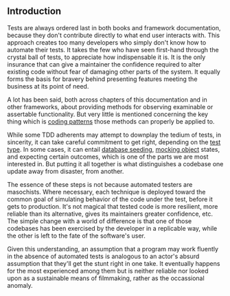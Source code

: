 ## Introduction

Tests are always ordered last in both books and framework documentation, because they don't contribute directly to what end user interacts with. This approach creates too many developers who simply don't know how to automate their tests. It takes the few who have seen first-hand through the crystal ball of tests, to appreciate how indispensable it is. It is the only insurance that can give a maintainer the confidence required to alter existing code without fear of damaging other parts of the system. It equally forms the basis for bravery behind presenting features meeting the business at its point of need.

A lot has been said, both across chapters of this documentation and in other frameworks, about providing methods for observing examinable or assertable functionality. But very little is mentioned concerning the key thing which is [coding patterns](/docs/v1/appendix/Transition-from-visual-to-automated-testing) those methods can properly be applied to.

While some TDD adherents may attempt to downplay the tedium of tests, in sincerity, it can take careful commitment to get right, depending on the [test type](/docs/v1/testing#Base-test-types). In some cases, it can entail [database seeding](/docs/v1/database#Declaring-test-model), [mocking object](/docs/v1/testing#Test-doubles) states, and expecting certain outcomes, which is one of the parts we are most interested in. But putting it all together is what distinguishes a codebase one update away from disaster, from another.

The essence of these steps is not because automated testers are masochists. Where necessary, each technique is deployed toward the common goal of simulating behavior of the code under the test, before it gets to production. It's not magical that tested code is more resilient, more reliable than its alternative, gives its maintainers greater confidence, etc. The simple change with a world of difference is that one of those codebases has been exercised by the developer in a replicable way, while the other is left to the fate of the software's user.

Given this understanding, an assumption that a program may work fluently in the absence of automated tests is analogous to an actor's absurd assumption that they'll get the stunt right in one take. It eventually happens for the most experienced among them but is neither reliable nor looked upon as a sustainable means of filmmaking, rather as the occassional anomaly.
